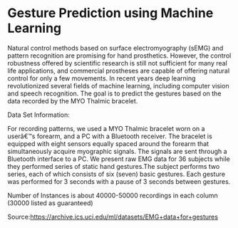 # Gesture Prediction using Machine Learning

Natural control methods based on surface electromyography (sEMG) and pattern
recognition are promising for hand prosthetics. However, the control robustness offered
by scientific research is still not sufficient for many real life applications, and commercial
prostheses are capable of offering natural control for only a few movements. In recent
years deep learning revolutionized several fields of machine learning, including
computer vision and speech recognition.
The goal is to predict the gestures based on the data recorded by the MYO Thalmic
bracelet.



Data Set Information:

For recording patterns, we used a MYO Thalmic bracelet worn on a userâ€™s forearm, and a PC with a Bluetooth receiver. The bracelet is equipped with eight sensors equally spaced around the forearm that simultaneously acquire myographic signals. The signals are sent through a Bluetooth interface to a PC.
We present raw EMG data for 36 subjects while they performed series of static hand gestures.The subject performs two series, each of which consists of six (seven) basic gestures. Each gesture was performed for 3 seconds with a pause of 3 seconds between gestures.

Number of Instances is about 40000-50000 recordings in each column (30000 listed as guaranteed)

Source:https://archive.ics.uci.edu/ml/datasets/EMG+data+for+gestures
